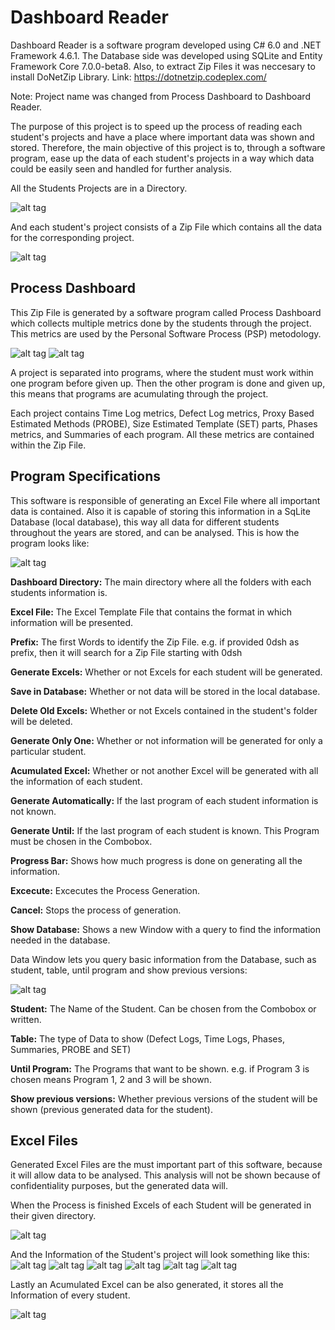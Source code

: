 # Dashboard Reader

Dashboard Reader is a software program developed using C# 6.0 and .NET Framework 4.6.1. 
The Database side was developed using SQLite and Entity Framework Core 7.0.0-beta8. Also, to extract Zip Files it was neccesary to install DoNetZip Library. Link: https://dotnetzip.codeplex.com/

Note: Project name was changed from Process Dashboard to Dashboard Reader.

The purpose of this project is to speed up the process of reading each student's projects and have a place where important data was shown and stored. 
Therefore, the main objective of this project is to, through a software program, ease up the data of each student's projects in a way which data could be easily seen and handled for further analysis.

All the Students Projects are in a Directory.

![alt tag](https://cloud.githubusercontent.com/assets/6753760/17915806/47f8e074-6973-11e6-9da2-4ea5c25c603c.png)

And each student's project consists of a Zip File which contains all the data for the corresponding project.

![alt tag](https://cloud.githubusercontent.com/assets/6753760/17915814/58655028-6973-11e6-8f22-92af9effee66.png)

## Process Dashboard
This Zip File is generated by a software program called Process Dashboard which collects multiple metrics done by the students through the project. This metrics are used by the Personal Software Process (PSP) metodology.

![alt tag](https://cloud.githubusercontent.com/assets/6753760/17915823/634bab36-6973-11e6-9793-5539ba93d903.png)
![alt tag](https://cloud.githubusercontent.com/assets/6753760/17915819/5e8c5604-6973-11e6-8958-1c01ef693404.png)

A project is separated into programs, where the student must work within one program before given up. Then the other program is done and given up, this means that programs are acumulating through the project.

Each project contains Time Log metrics, Defect Log metrics, Proxy Based Estimated Methods (PROBE), Size Estimated Template (SET) parts, Phases metrics, and Summaries of each program. All these metrics are contained within the Zip File.

## Program Specifications
This software is responsible of generating an Excel File where all important data is contained. Also it is capable of storing this information in a SqLite Database (local database), this way all data for different students throughout the years are stored, and can be analysed.
This is how the program looks like:

![alt tag](https://cloud.githubusercontent.com/assets/6753760/17934268/dfc6dff0-69dc-11e6-9b05-2a0c5d7f38d7.png)

**Dashboard Directory:** The main directory where all the folders with each students information is.

**Excel File:** The Excel Template File that contains the format in which information will be presented.

**Prefix:** The first Words to identify the Zip File. e.g. if provided 0dsh as prefix, then it will search for a Zip File starting with 0dsh

**Generate Excels:** Whether or not Excels for each student will be generated.

**Save in Database:** Whether or not data will be stored in the local database.

**Delete Old Excels:** Whether or not Excels contained in the student's folder will be deleted.

**Generate Only One:** Whether or not information will be generated for only a particular student.

**Acumulated Excel:** Whether or not another Excel will be generated with all the information of each student.

**Generate Automatically:** If the last program of each student information is not known.

**Generate Until:** If the last program of each student is known. This Program must be chosen in the Combobox.

**Progress Bar:** Shows how much progress is done on generating all the information.

**Excecute:** Excecutes the Process Generation.

**Cancel:** Stops the process of generation.

**Show Database:** Shows a new Window with a query to find the information needed in the database.

Data Window lets you query basic information from the Database, such as student, table, until program and show previous versions:

![alt tag](https://cloud.githubusercontent.com/assets/6753760/17935913/b1647a0e-69e2-11e6-8bc2-b133c66a2aae.png)

**Student:** The Name of the Student. Can be chosen from the Combobox or written.

**Table:** The type of Data to show (Defect Logs, Time Logs, Phases, Summaries, PROBE and SET)

**Until Program:** The Programs that want to be shown. e.g. if Program 3 is chosen means Program 1, 2 and 3 will be shown.

**Show previous versions:** Whether previous versions of the student will be shown (previous generated data for the student).

## Excel Files
Generated Excel Files are the must important part of this software, because it will allow data to be analysed. This analysis will not be shown because of confidentiality purposes, but the generated data will. 

When the Process is finished Excels of each Student will be generated in their given directory.

![alt tag](https://cloud.githubusercontent.com/assets/6753760/17936697/4294ae48-69e5-11e6-8bc7-2ca496418a1d.png)

And the Information of the Student's project will look something like this:
![alt tag](https://cloud.githubusercontent.com/assets/6753760/17937094/8a495ecc-69e6-11e6-8bd6-4b89834dc4b2.png)
![alt tag](https://cloud.githubusercontent.com/assets/6753760/17937091/8a423354-69e6-11e6-9f01-a758189b10f8.png)
![alt tag](https://cloud.githubusercontent.com/assets/6753760/17937093/8a48a4c8-69e6-11e6-9b31-0073c266034b.png)
![alt tag](https://cloud.githubusercontent.com/assets/6753760/17937092/8a448230-69e6-11e6-8376-75b8cb1f2ca1.png)
![alt tag](https://cloud.githubusercontent.com/assets/6753760/17937095/8a4ed42e-69e6-11e6-904d-9bf5250cacc1.png)
![alt tag](https://cloud.githubusercontent.com/assets/6753760/17937096/8a50d49a-69e6-11e6-8bde-f69609fb0755.png)

Lastly an Acumulated Excel can be also generated, it stores all the Information of every student.

![alt tag](https://cloud.githubusercontent.com/assets/6753760/17937439/b299ca1e-69e7-11e6-9767-3196d903d42b.png)

